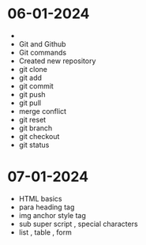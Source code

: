 # 06-01-2024
- 
- Git and Github
- Git commands
- Created new repository
- git clone
- git add
- git commit
- git push
- git pull
- merge conflict
- git reset
- git branch
- git checkout
- git status

# 07-01-2024

- HTML basics
- para heading tag
- img anchor style tag
- sub super script , special characters
- list , table , form